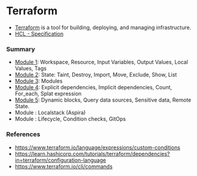 # Terraform

- [Terraform](https://www.terraform.io/) is a tool for building, deploying, and managing infrastructure.
- [HCL - Specification](https://www.terraform.io/language/syntax/configuration)


### Summary

- [Module 1](module1/README.md): Workspace, Resource, Input Variables, Output Values, Local Values, Tags
- [Module 2](module2/README.md): State: Taint, Destroy, Import, Move, Exclude, Show, List
- [Module 3](module3/README.md): Modules
- [Module 4](module4/README.md): Explicit dependencies, Implicit dependencies, Count, For_each, Splat expression
- [Module 5](module5/README.md): Dynamic blocks, Query data sources, Sensitive data, Remote State.
- Module : Localstack (Aspira)
- Module : Lifecycle, Condition checks, GitOps

### References
- https://www.terraform.io/language/expressions/custom-conditions
- https://learn.hashicorp.com/tutorials/terraform/dependencies?in=terraform/configuration-language
- https://www.terraform.io/cli/commands
